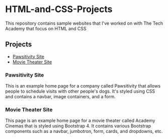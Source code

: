 # HTML-and-CSS-Projects

This repository contains sample websites that I've worked on with The Tech Academy that focus on HTML and CSS 

## Projects
- <a href="https://github.com/sseyler0119/HTML-and-CSS-Projects/tree/main/One-Page%20Website">Pawsitivity Site</a>
- <a href="https://github.com/sseyler0119/HTML-and-CSS-Projects/tree/main/bootstrap4_project">Movie Theater Site </a>


### Pawsitivity Site
This is an example home page for a company called Pawsitivity that allows people to schedule visits with other people's dogs. It's styled using CSS and contains a navbar, image containers, and a form. 


### Movie Theater Site
This page is an example home page for a movie theater called Academy Cinemas that is styled using Bootstrap 4. It contains various Bootstrap components such as a navbar, jumbotron, form, cards, and dropdowns, etc. 
